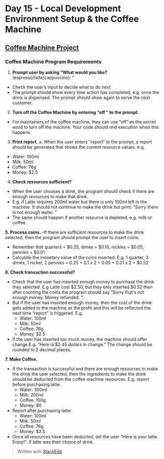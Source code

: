 # Day 15 - Local Development Environment Setup & the Coffee Machine
## [Coffee Machine Project](./coffee-machine)
### Coffee Machine Program Requirements

1. **Prompt user by asking “​What would you like?** (espresso/latte/cappuccino):​
”
- Check the user’s input to decide what to do next.
- The prompt should show every time action has completed, e.g. once the drink is
dispensed. The prompt should show again to serve the next customer.

2. **Turn off the Coffee Machine by entering “​off​
” to the prompt.**
- For maintainers of the coffee machine, they can use “off” as the secret word to turn off
the machine. Your code should end execution when this happens.

3. **Print report.**
a. When the user enters “report” to the prompt, a report should be generated that shows
the current resource values. e.g.
- Water: 100ml
- Milk: 50ml
- Coffee: 76g
- Money: $2.5

4. **Check resources sufficient?**
- When the user chooses a drink, the program should check if there are enough
resources to make that drink.
- E.g. if Latte requires 200ml water but there is only 100ml left in the machine. It should
not continue to make the drink but print: “​Sorry there is not enough water.​
”
- The same should happen if another resource is depleted, e.g. milk or coffee.

**5. Process coins.**
-If there are sufficient resources to make the drink selected, then the program should
prompt the user to insert coins.
- Remember that quarters = $0.25, dimes = $0.10, nickles = $0.05, pennies = $0.01
- Calculate the monetary value of the coins inserted. E.g. 1 quarter, 2 dimes, 1 nickel, 2
pennies = 0.25 + 0.1 x 2 + 0.05 + 0.01 x 2 = $0.52

**6. Check transaction successful?**
- Check that the user has inserted enough money to purchase the drink they selected.
E.g Latte cost $2.50, but they only inserted $0.52 then after counting the coins the
program should say “​Sorry that's not enough money. Money refunded.​
”.
- But if the user has inserted enough money, then the cost of the drink gets added to the
machine as the profit and this will be reflected the next time “report” is triggered. E.g.
  - Water: 100ml
  - Milk: 50ml
  - Coffee: 76g
  - Money: $2.5
-  If the user has inserted too much money, the machine should offer change.E.g. “Here is $2.45 dollars in change.” The change should be rounded to 2 decimal
places.

**7. Make Coffee.**
- If the transaction is successful and there are enough resources to make the drink the
user selected, then the ingredients to make the drink should be deducted from the
coffee machine resources.
E.g. report before purchasing latte:
  - Water: 300ml
  - Milk: 200ml
  - Coffee: 100g
  - Money: $0
- Report after purchasing latte:
  - Water: 100ml
  - Milk: 50ml
  - Coffee: 76g
  - Money: $2.5
- Once all resources have been deducted, tell the user “Here is your latte. Enjoy!”. If
latte was their choice of drink.

> Written with [StackEdit](https://stackedit.io/).